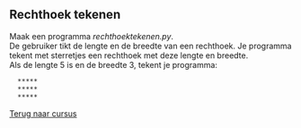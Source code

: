 ## Rechthoek tekenen

Maak een programma _rechthoektekenen.py_.\
De gebruiker tikt de lengte en de breedte van een rechthoek. Je
programma tekent met sterretjes een rechthoek met deze lengte en
breedte.\
Als de lengte 5 is en de breedte 3, tekent je programma:

      *****
      *****
      *****

[Terug naar cursus](/18_for.html)